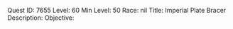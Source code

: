 Quest ID: 7655
Level: 60
Min Level: 50
Race: nil
Title: Imperial Plate Bracer
Description: 
Objective: 
